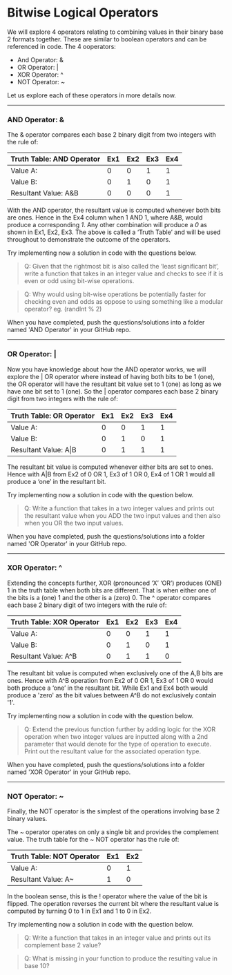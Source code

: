 # Bitwise Logical Operators

We will explore 4 operators relating to combining values in their binary base 2 formats together.  These are similar to boolean operators and can be referenced in code.  The 4 ooperators:

  - And Operator:  &
  - OR Operator:  |
  - XOR Operator:  ^
  - NOT Operator:  ~

Let us explore each of these operators in more details now.
_____________________
### AND Operator: &
The & operator compares each base 2 binary digit from two integers with the rule of:

| Truth Table: AND Operator | Ex1 | Ex2 | Ex3 | Ex4 |
|---------------------------|-----|-----|-----|-----|
| Value A:                  | 0   | 0   | 1   | 1   |
| Value B:                  | 0   | 1   | 0   | 1   |
| Resultant Value:  A&B     | 0   | 0   | 0   | 1   |

With the AND operator, the resultant value is computed whenever both bits are ones.  Hence in the Ex4 column when 1 AND 1, where A&B, would produce a corresponding *1*.  Any other combination will produce a *0* as shown in Ex1, Ex2, Ex3.  The above is called a ‘Truth Table’ and will be used throughout to demonstrate the outcome of the operators.

Try implementing now a solution in code with the questions below.

>Q:  Given that the rightmost bit is also called the ‘least significant bit’, write a function that takes in an integer value and checks to see if it is even or odd using bit-wise operations.

>Q:  Why would using bit-wise operations be potentially faster for checking even and odds as oppose to using something like a modular operator? eg. (randInt % 2)

When you have completed, push the questions/solutions into a folder named 'AND Operator' in your GitHub repo.
_____________________
### OR Operator: |

Now you have knowledge about how the AND operator works, we will explore the | OR operator where instead of having both bits to be 1 (one), the OR operator will have the resultant bit value set to 1 (one) as long as we have one bit set to 1 (one).  So the | operator compares each base 2 binary digit from two integers with the rule of:

| Truth Table: OR Operator | Ex1 | Ex2 | Ex3 | Ex4 |
|---------------------------|-----|-----|-----|-----|
| Value A:                  | 0   | 0   | 1   | 1   |
| Value B:                  | 0   | 1   | 0   | 1   |
| Resultant Value:  A\|B   | 0   | 1   | 1   | 1   |

The resultant bit value is computed whenever either bits are set to ones.  Hence with A|B from Ex2 of 0 OR 1, Ex3 of 1 OR 0, Ex4 of 1 OR 1 would all produce a ‘one’ in the resultant bit.

Try implementing now a solution in code with the question below.

>Q:  Write a function that takes in a two integer values and prints out the resultant value when you ADD the two input values and then also when you OR the two input values.

When you have completed, push the questions/solutions into a folder named 'OR Operator' in your GitHub repo.
_____________________
### XOR Operator: ^

Extending the concepts further, XOR (pronounced ‘X’ ‘OR’) produces (ONE) 1 in the truth table when both bits are different.  That is when either one of the bits is a (one) 1 and the other is a (zero) 0.
The ^ operator compares each base 2 binary digit of two integers with the rule of:

| Truth Table: XOR Operator | Ex1 | Ex2 | Ex3 | Ex4 |
|---------------------------|-----|-----|-----|-----|
| Value A:                  | 0   | 0   | 1   | 1   |
| Value B:                  | 0   | 1   | 0   | 1   |
| Resultant Value:  A^B   | 0   | 1   | 1   | 0   |

The resultant bit value is computed when exclusively one of the A,B  bits are ones.  Hence with A^B operation from Ex2 of 0 OR 1, Ex3 of 1 OR 0 would both produce a ‘one’ in the resultant bit.  While Ex1 and Ex4 both would produce a 'zero' as the bit values between A^B do not exclusively contain '1'.

Try implementing now a solution in code with the question below.

>Q:  Extend the previous function further by adding logic for the XOR operation when two integer values are inputted along with a 2nd parameter that would denote for the type of operation to execute.  Print out the resultant value for the associated operation type.

When you have completed, push the questions/solutions into a folder named 'XOR Operator' in your GitHub repo.
_____________________
### NOT Operator: ~

Finally, the NOT operator is the simplest of the operations involving base 2 binary values.

The ~ operator operates on only a single bit and provides the complement value.  The truth table for the ~ NOT operator has the rule of:

| Truth Table: NOT Operator | Ex1 | Ex2 |
|---------------------------|-----|-----|
| Value A:                  | 0   | 1   |
| Resultant Value:  A~      | 1   | 0   |

In the boolean sense, this is the ! operator where the value of the bit is flipped.  The operation reverses the current bit where the resultant value is computed by turning 0 to 1 in Ex1 and 1 to 0 in Ex2.   

Try implementing now a solution in code with the question below.
>Q:  Write a function that takes in an integer value and prints out its complement base 2 value?

>Q:  What is missing in your function to produce the resulting value in base 10?
